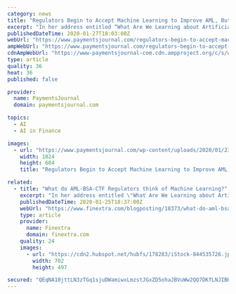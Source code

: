 ```yaml
---
category: news
title: "Regulators Begin to Accept Machine Learning to Improve AML, But There Are Major Issues"
excerpt: "In her address entitled “What Are We Learning about Artificial Intelligence in Financial Services?”, she told delegates she is optimistic about the potential for AI and machine learning in particular, but guarded on how new machine learning models can be audited. Dr. Brainard’s well informed speech begins, “Modern machine learning appli ..."
publishedDateTime: 2020-01-27T18:03:00Z
webUrl: "https://www.paymentsjournal.com/regulators-begin-to-accept-machine-learning-to-improve-aml-but-there-are-major-issues/"
ampWebUrl: "https://www.paymentsjournal.com/regulators-begin-to-accept-machine-learning-to-improve-aml-but-there-are-major-issues/amp/"
cdnAmpWebUrl: "https://www-paymentsjournal-com.cdn.ampproject.org/c/s/www.paymentsjournal.com/regulators-begin-to-accept-machine-learning-to-improve-aml-but-there-are-major-issues/amp/"
type: article
quality: 36
heat: 36
published: false

provider:
  name: PaymentsJournal
  domain: paymentsjournal.com

topics:
  - AI
  - AI in Finance

images:
  - url: "https://www.paymentsjournal.com/wp-content/uploads/2020/01/2389352-1024x684.jpg"
    width: 1024
    height: 684
    title: "Regulators Begin to Accept Machine Learning to Improve AML, But There Are Major Issues"

related:
  - title: "What do AML-BSA-CTF Regulators think of Machine Learning?"
    excerpt: "In her address entitled \"What Are We Learning about Artificial Intelligence in Financial Services?\", she told delegates she is optimistic about the potential for AI and machine learning in ..."
    publishedDateTime: 2020-01-25T18:37:00Z
    webUrl: "https://www.finextra.com/blogposting/18373/what-do-aml-bsa-ctf-regulators-think-of-machine-learning"
    type: article
    provider:
      name: Finextra
      domain: finextra.com
    quality: 24
    images:
      - url: "https://cdn2.hubspot.net/hubfs/178283/iStock-844535726.jpg"
        width: 702
        height: 497

secured: "QEqNA10jttLN3zTGq1sjuDWamiwxLmzstJGxZD5ohaJBVuWw2QQ7DKfLNJIBHkbzrWu2R8Cm5m64AbrKjYuO3KaUUOixNhkW4/7AKjy51+3/3HkCXu9HbL4LgKXwYztPJzE39KIX1aeZqRuBICPKKMo8I0C2H0jfLzInwkqnsK6nWh0G570lPk2cvnqNLIBNNh0MqlCoIAmsoOtPodZFd5r9mfUBNp/jHrbJOyfrKx1okF3g4frzkYbLSy4Ivl8XkSi0ooAxCWd66acWBIfpCZdHqVZMdxYxdyZz67kLGJ4lOO+H9KGpZAg9rsnGhqNp;uXfs9lj9FdkMoQIjqJnpOg=="
---
```



